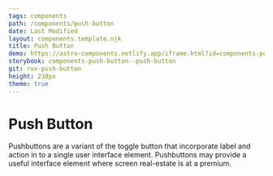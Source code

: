 ```yaml
---
tags: components
path: /components/push-button
date: Last Modified
layout: components.template.njk
title: Push Button
demo: https://astro-components.netlify.app/iframe.html?id=components-push-button--all-push-button-variants&viewMode=story
storybook: components-push-button--push-button
git: rux-push-button
height: 210px
theme: true
---
```


# Push Button

Pushbuttons are a variant of the toggle button that incorporate label and action in to a single user interface element. Pushbuttons may provide a useful interface element where screen real-estate is at a premium.
